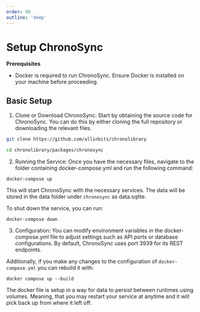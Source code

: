 ```yaml
---
order: 98
outline: 'deep'
---
```


# Setup ChronoSync

**Prerequisites**

- Docker is required to run ChronoSync. Ensure Docker is installed on your machine before proceeding.

## Basic Setup

1. Clone or Download ChronoSync: Start by obtaining the source code for ChronoSync. You can do this by either cloning the full repository or downloading the relevant files.

```sh
git clone https://github.com/allinbits/chronolibrary
```

```sh
cd chronolibrary/packages/chronosync
```

2. Running the Service: Once you have the necessary files, navigate to the folder containing docker-compose.yml and run the following command:

```
docker-compose up
```

This will start ChronoSync with the necessary services. The data will be stored in the data folder under `chronosync` as data.sqlite.

To shut down the service, you can run:

```
docker-compose down
```

3. Configuration: You can modify environment variables in the docker-compose.yml file to adjust settings such as API ports or database configurations. By default, ChronoSync uses port 3939 for its REST endpoints.

Additionally, if you make any changes to the configuration of `docker-compose.yml` you can rebuild it with:

```
docker compose up --build
```

The docker file is setup in a way for data to persist between runtimes using volumes. Meaning, that you may restart your service at anytime and it will pick back up from where it left off.


